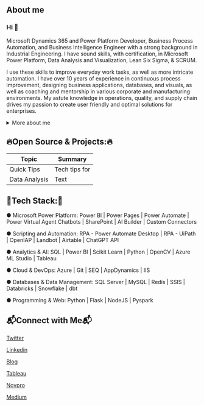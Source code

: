 ## About me

### Hi 👋

Microsoft Dynamics 365 and Power Platform Developer, Business Process Automation, and Business Intelligence Engineer with a strong background in Industrial Engineering. I have sound skills, with certification, in Microsoft Power Platform, Data Analysis and Visualization, Lean Six Sigma, & SCRUM. 

I use these skills to improve everyday work tasks, as well as more intricate automation. I have over 10 years of experience in continuous process improvement, designing business applications, databases, and visuals, as well as coaching and mentorship in various corporate and manufacturing environments. My astute knowledge in operations, quality, and supply chain drives my passion to create user friendly and optimal solutions for enterprises. 

<details>
<summary>More about me</summary> I'm a critical thinker, innovative and creative professional, who is determined to apply innovative solutions and problem-solving strategies to advance the world and enrich value addition to business.

I believe in continuous learning. Besides developing apps and dashboards in Power Platform, I'm also very resourceful in Digital/Industry 4.0 strategy. I have industry-leading expertise in digitization, Internet of Things (IoT), and Advanced Manufacturing. 

My ultimate career goal is to be a global leader in high-tech business strategy development, research and solution development in ethical Artificial Intelligence for human and business good. I desire to see automation and predictive capabilities improve performance and reduce mundane, repetitive tasks.
</details>

## 🔥Open Source & Projects:🔥

| Topic      | Summary |
| ----------- | ----------- |
| Quick Tips      | Tech tips for       |
| Data Analysis   | Text        |


## 🔭Tech Stack:🔭

● Microsoft Power Platform: Power BI | Power Pages | Power Automate | Power Virtual Agent Chatbots | SharePoint | AI Builder | Custom Connectors

● Scripting and Automation: RPA - Power Automate Desktop | RPA - UiPath | OpenIAP | Landbot | Airtable | ChatGPT API

● Analytics & AI: SQL | Power BI | Scikit Learn | Python | OpenCV | Azure ML Studio | Tableau

● Cloud & DevOps: Azure | Git | SEQ | AppDynamics | IIS

● Databases & Data Management: SQL Server | MySQL | Redis | SSIS | Databricks | Snowflake | dbt

● Programming & Web: Python | Flask | NodeJS | Pyspark


## 📬Connect with Me📬

[Twitter](https://twitter.com/Eng_Normie)

[Linkedin](https://www.linkedin.com/in/normangwangwava/)

[Blog](https://engnormie.wordpress.com/)

[Tableau](https://tableau.com/engnormie)

[Novpro](https://novpro.com/engnormie)

[Medium](https://medium.com/@engnormie)
